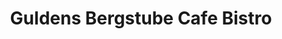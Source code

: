 ---
title: "Guldens Bergstube Cafe Bistro"
url: /erlangen/guldens-bergstube-cafe-bistro/
shop: Bäckerei
---
